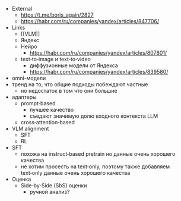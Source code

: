 

- External
	- https://t.me/boris_again/2827
	- https://habr.com/ru/companies/yandex/articles/847706/
- Links
	- [[VLM]]
	- Яндекс
	- Нейро
		- https://habr.com/ru/companies/yandex/articles/807801/
	- text‑to‑image и text‑to‑video
		- диффузионные модели от Яндекса
		- https://habr.com/ru/companies/yandex/articles/839580/
- omni-модели
- тренд на то, что общие подходы побеждают частные
	- но недостаток в том что они большие
- адаптеры
	- prompt‑based
		- лучшее качество
		- съедают значимую долю входного контекста LLM
	- cross‑attention‑based
- VLM alignment
	- SFT
	- RL
- SFT
	- похожа на instruct‑based pretrain но данные очень хорошего качества
	- не хотим просесть на text‑only, поэтому также добавляем text‑only данные очень хорошего качества
- Оценка
	- Side‑by‑Side (SbS) оценки
		- ручной анализ?